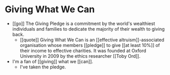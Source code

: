# Giving What We Can

- [[go]] The Giving Pledge is a commitment by the world's wealthiest individuals and families to dedicate the majority of their wealth to giving back.
  - [[quote]] Giving What We Can is an [[effective altruism]]-associated organisation whose members [[pledge]] to give [[at least 10%]] of their income to effective charities. It was founded at Oxford University in 2009 by the ethics researcher [[Toby Ord]].
- I'm a fan of [[giving]] what we [[can]].
  - I've taken the pledge.


